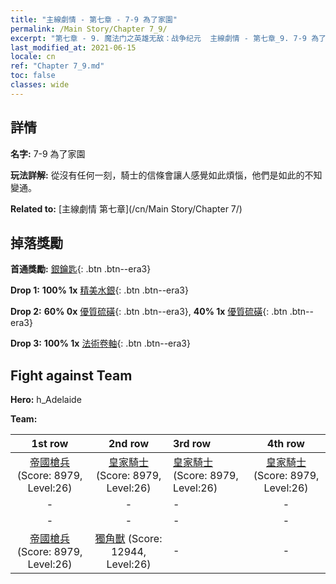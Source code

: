 ```yaml
---
title: "主線劇情 - 第七章 - 7-9 為了家園"
permalink: /Main Story/Chapter 7_9/
excerpt: "第七章 - 9. 魔法门之英雄无敌：战争纪元  主線劇情 - 第七章_9. 7-9 為了家園"
last_modified_at: 2021-06-15
locale: cn
ref: "Chapter 7_9.md"
toc: false
classes: wide
---
```


## 詳情

 **名字:** 7-9 為了家園

 **玩法詳解:** 從沒有任何一刻，騎士的信條會讓人感覺如此煩惱，他們是如此的不知變通。

 **Related to:** [主線劇情 第七章](/cn/Main Story/Chapter 7/)

## 掉落獎勵

 **首通獎勵:** [銀鑰匙](/cn/Items/con_693/){: .btn .btn--era3}

 **Drop 1:** **100% 1x** [精美水銀](/cn/Items/mat_21/){: .btn .btn--era3}

 **Drop 2:** **60% 0x** [優質硫磺](/cn/Items/mat_15/){: .btn .btn--era3}, **40% 1x** [優質硫磺](/cn/Items/mat_15/){: .btn .btn--era3}

 **Drop 3:** **100% 1x** [法術卷軸](/cn/Items/con_694/){: .btn .btn--era3}


## Fight against Team
 **Hero:** h_Adelaide

 **Team:**


  | 1st row | 2nd row | 3rd row | 4th row |
  |:----:|:----:|:----|:----:|
  | [帝國槍兵](/cn/units/Pikeman/) (Score: 8979, Level:26)  | [皇家騎士](/cn/units/Cavalier/) (Score: 8979, Level:26)  | [皇家騎士](/cn/units/Cavalier/) (Score: 8979, Level:26)  | [皇家騎士](/cn/units/Cavalier/) (Score: 8979, Level:26)  |
  | - | - | - | - |
  | - | - | - | - |
  | [帝國槍兵](/cn/units/Pikeman/) (Score: 8979, Level:26)  | [獨角獸](/cn/units/Unicorn/) (Score: 12944, Level:26)  | - | - |


